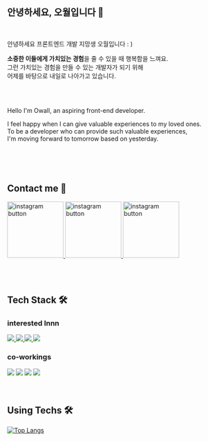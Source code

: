 
  ## 안녕하세요, 오월입니다 🌿
  
  <br/>
  
  안녕하세요 프론트엔드 개발 지망생 오월입니다 : )
  
  <b>소중한 이들에게 가치있는 경험</b>을 줄 수 있을 때 행복함을 느껴요. <br/>
  그런 가치있는 경험을 만들 수 있는 개발자가 되기 위해 <br/>
  어제를 바탕으로 내일로 나아가고 있습니다.
  
 
  <br/>
  <br/>

  Hello I'm Owall, an aspiring front-end developer.
  
  I feel happy when I can give valuable experiences to my loved ones.<br/>
  To be a developer who can provide such valuable experiences,<br/>
  I'm moving forward to tomorrow based on yesterday.
  
  <br/>
  <br/>
  <br/>
  
  ## Contact me 🧶
  
  <a href="https://velog.io/@mayowall">
  <img src="https://user-images.githubusercontent.com/97934878/209636762-ae70ca46-e769-4037-a143-4f4503f18e19.png" width=130 alt="instagram button"/>
  </a>
  <a href="https://mayowall.tistory.com/">
  <img src="https://user-images.githubusercontent.com/97934878/209636901-396f3843-94cd-4c1f-a900-cb453495d42c.png" width=130 alt="instagram button"/>
  </a>
  <a href="https://www.instagram.com/mayowall_/">
  <img src="https://user-images.githubusercontent.com/97934878/209636905-f04af7e6-8e45-4a8b-85cd-d4718fa2a68f.png" width=130 alt="instagram button"/>
  </a>

  
  <br/>
  <br/>
  <br/>
  <br/>
    
  ## Tech Stack 🛠️
  
  ### interested Innn
  
  <div>
  <a href="https://developer.mozilla.org/ko/docs/Web/JavaScript">
  <img src="https://img.shields.io/badge/Javascript-F7DF1E?style=for-the-badge&logo=Javascript&logoColor=white">
  </a>
  <a href="https://reactjs.org/">
  <img src="https://img.shields.io/badge/React-61DAFB?style=for-the-badge&logo=React&logoColor=white">
  </a>
  <a href="https://nextjs.org/">
  <img src="https://img.shields.io/badge/Next.js-000000?style=for-the-badge&logo=Next.js&logoColor=white">
  </a>
  <a href="https://nextjs.org/">
  <img src="https://img.shields.io/badge/Typescript-3178C6?style=for-the-badge&logo=Typescript&logoColor=white">
  </a>
  </div>
  
  ### co-workings

  <div>
  <img src="https://img.shields.io/badge/Notion-000000?style=for-the-badge&logo=Notion&logoColor=white">
  <img src="https://img.shields.io/badge/Github-000000?style=for-the-badge&logo=Github&logoColor=white">
  <img src="https://img.shields.io/badge/Jira-0052CC?style=for-the-badge&logo=Jira&logoColor=white">
  <img src="https://img.shields.io/badge/Slack-4A154B?style=for-the-badge&logo=Slack&logoColor=white">
  </div>
  
  <br>
  <br>
  
## Using Techs 🛠️

[![Top Langs](https://github-readme-stats.vercel.app/api/top-langs/?username=MayOwall&layout=compact&title_color=000000&text_color=333333&bg_color=DEG,ffffff)](https://github.com/anuraghazra/github-readme-stats)


